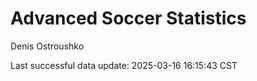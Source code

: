 # Advanced Soccer Statistics
Denis Ostroushko

<!-- gfm -->

Last successful data update: 2025-03-16 16:15:43 CST
